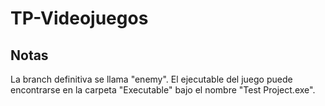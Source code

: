 # TP-Videojuegos

## Notas
La branch definitiva se llama "enemy". El ejecutable del juego puede encontrarse en la carpeta "Executable" bajo el nombre "Test Project.exe".
